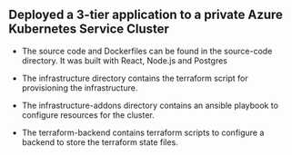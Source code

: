 ## Deployed a 3-tier application to a private Azure Kubernetes Service Cluster

- The source code and Dockerfiles can be found in the source-code directory. It was built with React, Node.js and Postgres

- The infrastructure directory contains the terraform script for provisioning the infrastructure. 

- The infrastructure-addons directory contains an ansible playbook to configure resources for the cluster. 

- The terraform-backend contains terraform scripts to configure a backend to store the terraform state files.